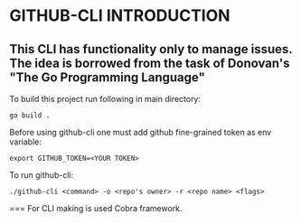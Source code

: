 # GITHUB-CLI INTRODUCTION

This CLI has functionality only to manage issues.
The idea is borrowed from the task of Donovan's "The Go Programming Language"
---
To build this project run following in main directory:

``` go build . ```

Before using github-cli one must add github fine-grained token as env variable:

``` export GITHUB_TOKEN=<YOUR TOKEN> ```

To run github-cli:

```./github-cli <command> -o <repo's owner> -r <repo name> <flags>```

===
For CLI making is used Cobra framework.
